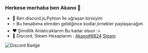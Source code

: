 ### Herkese merhaba ben Akano 👋


- 💬 Ben discord.js,Pyhton İle uğraşan birisiyim
- ⚡ Bu hesabıma elimden geldiğince kodlar,örnekler paylaşacağım
- ❤️ Şimdilik Anlatıcaklarım Bu kadar olsun :>
- 🥳 Discord, Steam Hesaplarım : [Akano#8824](https://discord.com/channels/@me) [Steam](https://steamcommunity.com/profiles/76561199044085364)



![Discord Badge](https://media.discordapp.net/attachments/608711485849337856/818181207996235796/da29c18358462edb2b07762f5d7f813e.gif)


